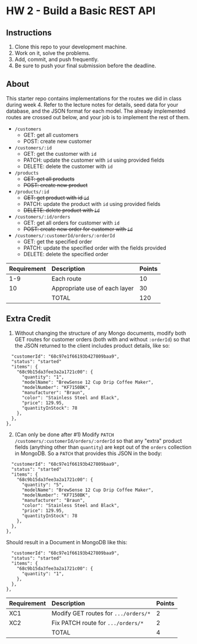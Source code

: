 # HW 2 - Build a Basic REST API

## Instructions
1. Clone this repo to your development machine.
2. Work on it, solve the problems.
3. Add, commit, and push frequently.
4. Be sure to push your final submission before the deadline.

## About
This starter repo contains implementations for the routes we did in class during week 4. Refer to the lecture notes for details, seed data for your database, and the JSON format for each model. The already implemented routes are crossed out below, and your job is to implement the rest of them.

- `/customers`
    - GET: get all customers
    - POST: create new customer
- `/customers/:id`
    - GET: get the customer with `id`
    - PATCH: update the customer with `id` using provided fields
    - DELETE: delete the customer with `id`
- `/products`
    - ~~GET: get all products~~
    - ~~POST: create new product~~
- `/products/:id`
    - ~~GET: get product with id `id`~~
    - PATCH: update the product with `id` using provided fields
    - ~~DELETE: delete product with `id`~~
- `/customers/:id/orders`
    - GET: get all orders for customer with `id`
    - ~~POST: create new order for customer with `id`~~
- `/customers/:customerId/orders/:orderId`
    - GET: get the specified order
    - PATCH: update the specified order with the fields provided
    - DELETE: delete the specified order

| Requirement | Description | Points |
| :------- | :------ | :------- |
| 1-9     | Each route | 10    |
| 10   | Appropriate use of each layer  | 30 |
| | TOTAL | 120 |


## Extra Credit

1. Without changing the structure of any Mongo documents, modify both GET routes for customer orders (both with and without `:orderId`) so that the JSON returned to the client includes product details, like so:

```{
  "customerId": "68c97e1f66193b427809baa9",
  "status": "started"
  "items": {
    "68c9b15da3fee3a2a1721c00": {
      "quantity": "1",
      "modelName": "BrewSense 12 Cup Drip Coffee Maker",
      "modelNumber": "KF7150BK",
      "manufacturer": "Braun",
      "color": "Stainless Steel and Black",
      "price": 129.95,
      "quantityInStock": 78
    },
  },
},
```

2. (Can only be done after #1) Modify `PATCH /customers/:customerId/orders/:orderId` so that any "extra" product fields (anything other than `quantity`) are kept out of the `orders` collection in MongoDB. So a `PATCH` that provides this JSON in the body:

```{
  "customerId": "68c97e1f66193b427809baa9",
  "status": "started"
  "items": {
    "68c9b15da3fee3a2a1721c00": {
      "quantity": "5",
      "modelName": "BrewSense 12 Cup Drip Coffee Maker",
      "modelNumber": "KF7150BK",
      "manufacturer": "Braun",
      "color": "Stainless Steel and Black",
      "price": 129.95,
      "quantityInStock": 78
    },
  },
},
```

Should result in a Document in MongoDB like this:

```{
  "customerId": "68c97e1f66193b427809baa9",
  "status": "started"
  "items": {
    "68c9b15da3fee3a2a1721c00": {
      "quantity": "1",
    },
  },
},
```

| Requirement | Description | Points |
| :------- | :------ | :------- |
| XC1    | Modify GET routes for `.../orders/*` | 2    |
| XC2   | Fix PATCH route for `.../orders/*` | 2 |
| | TOTAL | 4 |